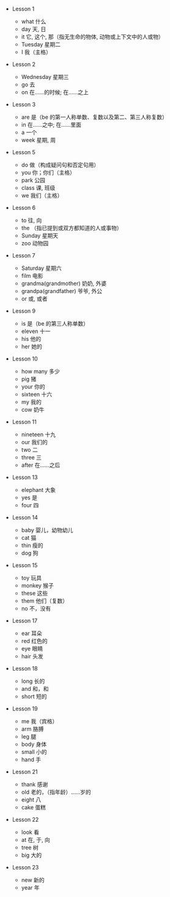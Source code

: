 - Lesson 1
  - what 什么
  - day 天, 日
  - it 它, 这个, 那（指无生命的物体, 动物或上下文中的人或物）
  - Tuesday 星期二
  - I 我（主格）

- Lesson 2
  - Wednesday 星期三
  - go 去
  - on 在......的时候; 在......之上

- Lesson 3
  - are 是（be 的第一人称单数、复数以及第二、第三人称复数）
  - in 在......之中; 在......里面
  - a 一个
  - week 星期, 周

- Lesson 5
  - do 做（构成疑问句和否定句用）
  - you 你；你们（主格）
  - park 公园
  - class 课, 班级
  - we 我们（主格）

- Lesson 6
  - to 往, 向
  - the （指已提到或双方都知道的人或事物）
  - Sunday 星期天
  - zoo 动物园

- Lesson 7
  - Saturday 星期六
  - film 电影
  - grandma(grandmother) 奶奶, 外婆
  - grandpa(grandfather) 爷爷, 外公
  - or 或, 或者

- Lesson 9
  - is 是（be 的第三人称单数）
  - eleven 十一
  - his 他的
  - her 她的

- Lesson 10
  - how many 多少
  - pig 猪
  - your 你的
  - sixteen 十六
  - my 我的
  - cow 奶牛

- Lesson 11
  - nineteen 十九
  - our 我们的
  - two 二
  - three 三
  - after 在......之后

- Lesson 13
  - elephant 大象
  - yes 是
  - four 四

- Lesson 14
  - baby 婴儿，幼物幼儿
  - cat 猫
  - thin 瘦的
  - dog 狗

- Lesson 15
  - toy 玩具
  - monkey 猴子
  - these 这些
  - them 他们（复数）
  - no 不，没有

- Lesson 17
  - ear 耳朵
  - red 红色的
  - eye 眼睛
  - hair 头发

- Lesson 18
  - long 长的
  - and 和，和
  - short 短的

- Lesson 19
  - me 我（宾格）
  - arm 胳膊
  - leg 腿
  - body 身体
  - small 小的
  - hand 手

- Lesson 21
  - thank 感谢
  - old 老的，（指年龄）......岁的
  - eight 八
  - cake 蛋糕

- Lesson 22
  - look 看
  - at 在, 于, 向
  - tree 树
  - big 大的

- Lesson 23
  - new 新的
  - year 年
